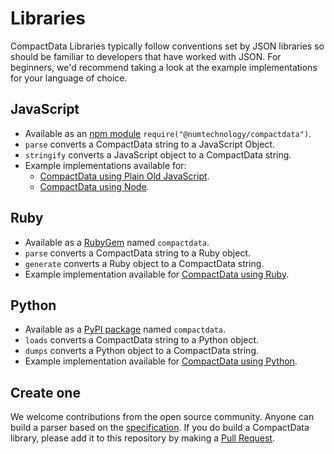# Libraries 

CompactData Libraries typically follow conventions set by JSON libraries so should be familiar to developers that have worked with JSON. For beginners, we'd recommend taking a look at the example implementations for your language of choice.

## JavaScript

- Available as an [npm module](https://www.npmjs.com/package/@numtechnology/compactdata) `require("@numtechnology/compactdata")`.
- `parse` converts a CompactData string to a JavaScript Object.
- `stringify` converts a JavaScript object to a CompactData string.
- Example implementations available for:
    - [CompactData using Plain Old JavaScript](javascript/plain-old-javascript-example).
    - [CompactData using Node](javascript/node-example).

## Ruby
- Available as a [RubyGem](https://rubygems.org/gems/compactdata) named `compactdata`.
- `parse` converts a CompactData string to a Ruby object.
- `generate` converts a Ruby object to a CompactData string.
- Example implementation available for [CompactData using Ruby](ruby/).

## Python
- Available as a [PyPI package](https://pypi.org/project/compactdata) named `compactdata`.
- `loads` converts a CompactData string to a Python object.
- `dumps` converts a Python object to a CompactData string.
- Example implementation available for [CompactData using Python](python/).

## Create one
We welcome contributions from the open source community. Anyone can build a parser based on the [specification](spec). If you do build a CompactData library, please add it to this repository by making a [Pull Request](https://github.com/NUMtechnology/compactdata-docs/pulls).